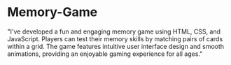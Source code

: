# Memory-Game

"I've developed a fun and engaging memory game using HTML, CSS, and JavaScript. Players can test their memory skills by matching pairs of cards within a grid. The game features intuitive user interface design and smooth animations, providing an enjoyable gaming experience for all ages."
